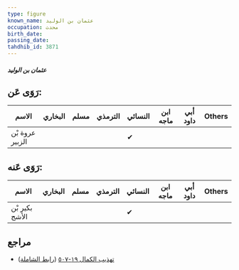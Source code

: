```yaml
---
type: figure
known_name: عثمان بن الوليد
occupation: محدث
birth_date:
passing_date:
tahdhib_id: 3871
---
```

##### عثمان بن الوليد

## رَوَى عَن:
| الاسم           | البخاري | مسلم | الترمذي | النسائي | ابن ماجه | أبي داود | Others |
| --------------- | ------- | ---- | ------- | ------- | -------- | -------- | ------ |
| عروة بْن الزبير |         |      |         | ✔       |          |          |        |
## رَوَى عَنه:
| الاسم          | البخاري | مسلم | الترمذي | النسائي | ابن ماجه | أبي داود | Others |
| -------------- | ------- | ---- | ------- | ------- | -------- | -------- | ------ |
| بكير بْن الأشج |         |      |         | ✔       |          |          |        |
## مراجع
- [تهذيب الكمال ١٩-٥٠٧](obsidian://open?vault=Tahdhib-al-Kamal&file=Figures/٣٨٧١-عثمان%20بن%20الوليد) ([رابط الشاملة](https://shamela.ws/book/3722/10081))